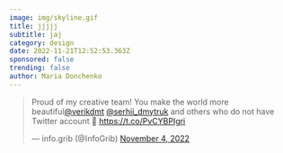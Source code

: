 ```yaml
---
image: img/skyline.gif
title: jjjjj
subtitle: jaj
category: design
date: 2022-11-21T12:52:53.363Z
sponsored: false
trending: false
author: Maria Donchenko
---
```

<blockquote class="twitter-tweet"><p lang="en" dir="ltr">Proud of my creative team! You make the world more beautiful<a href="https://twitter.com/verikdmt?ref_src=twsrc%5Etfw">@verikdmt</a> <a href="https://twitter.com/serhii_dmytruk?ref_src=twsrc%5Etfw">@serhii_dmytruk</a> and others who do not have Twitter account 🙂 <a href="https://t.co/PvCYBPIgri">https://t.co/PvCYBPIgri</a></p>&mdash; info.grib (@InfoGrib) <a href="https://twitter.com/InfoGrib/status/1588635142536720385?ref_src=twsrc%5Etfw">November 4, 2022</a></blockquote> <script async src="https://platform.twitter.com/widgets.js" charset="utf-8"></script>